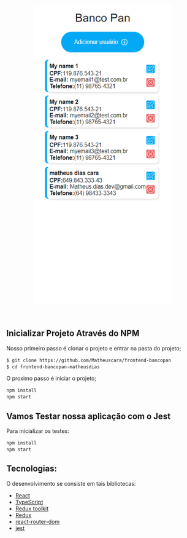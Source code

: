 <p align="center">
  <img alt="Banco Pan" src="frontend-bancopan-matheusdias/src/assets/Images/pan.png" width="360px">
</p>

<br>

## Inicializar Projeto Através do NPM


Nosso primeiro passo é clonar o projeto e entrar na pasta do projeto;

```bash
$ git clone https://github.com/Matheuscara/frontend-bancopan
$ cd frontend-bancopan-matheusdias
```

O proximo passo é iniciar o projeto;

```bash
npm install
npm start
```

## Vamos Testar nossa aplicação com o Jest

Para inicializar os testes:

```bash
npm install
npm start
```

## Tecnologias: 

O desenvolvimento se consiste em tais bibliotecas:

- [React](https://reactjs.org)
- [TypeScript](https://www.typescriptlang.org/)
- [Redux toolkit](https://redux-toolkit.js.org/)
- [Redux](https://redux.js.org/)
- [react-router-dom](https://www.npmjs.com/package/react-router-dom)
- [jest](https://jestjs.io/pt-BR/)
